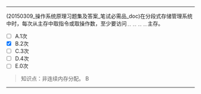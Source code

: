 ---
(20150309_操作系统原理习题集及答案_笔试必需品_doc)在分段式存储管理系统中时，每次从主存中取指令或取操作数，至少要访问﹎﹎﹎﹎主存。
- [ ] A.1次 
- [x] B.2次 
- [ ] C.3次 
- [ ] D.4次 
- [ ] E.0次

> 知识点：非连续内存分配。
> B

---
